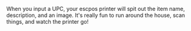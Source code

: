 When you input a UPC, your escpos printer will spit out the item name, description, and an image.
It's really fun to run around the house, scan things, and watch the printer go!
